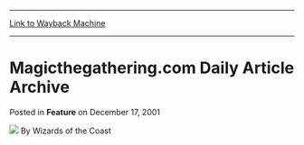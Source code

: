 
---
[Link to Wayback Machine](https://web.archive.org/web/20170309150555/http://magic.wizards.com/en/articles/archive/feature/magicthegatheringcom-daily-article-archive-2001-12-17)

[_metadata_:author]:- "Wizards of the Coast"
[_metadata_:generator]:- "Drupal 7 (http://drupal.org)"
[_metadata_:publish_date]:- "2001-12-17"
[_metadata_:title]:- "Magicthegathering.com Daily Article Archive"
[_metadata_:wayback_capture_timestamp]:- "2017-03-09 15:05:55+00:00"
[_metadata_:wayback_raw_url]:- "https://web.archive.org/web/20170309150555id_/http://magic.wizards.com/en/articles/archive/feature/magicthegatheringcom-daily-article-archive-2001-12-17"
[_metadata_:wayback_url]:- "http://magic.wizards.com/en/articles/archive/feature/magicthegatheringcom-daily-article-archive-2001-12-17"
---


Magicthegathering.com Daily Article Archive
===========================================



 Posted in **Feature**
 on December 17, 2001 






![](https://media.magic.wizards.com/styles/auth_small/public/images/person/wizards_authorpic_larger.jpg)
By Wizards of the Coast

















